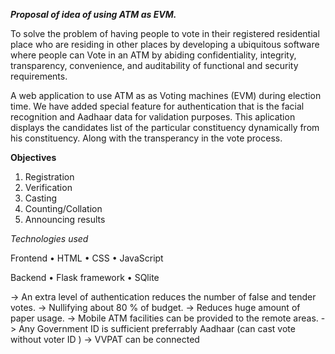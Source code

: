 **_Proposal of idea of using ATM as EVM._**

To solve the problem of having people to vote in their registered residential place who are residing in other places by developing a ubiquitous software where people can Vote in an ATM by abiding confidentiality, integrity, transparency, convenience, and auditability of functional and security requirements.

A web application to use ATM as as Voting machines (EVM) during election time.
We have added special feature for authentication that is the facial recognition and Aadhaar data for validation purposes.
This aplication displays the candidates list of the particular constituency dynamically from his constituency.
Along with the transperancy in the vote process.

**Objectives**
1. Registration
2. Verification
3. Casting
4. Counting/Collation
5. Announcing results

_Technologies used_

Frontend
• HTML
• CSS
• JavaScript

Backend
• Flask framework
• SQlite

-> An extra level of authentication reduces the number of false and tender votes.
-> Nullifying about 80 % of budget.
-> Reduces huge amount of paper usage.
-> Mobile ATM facilities can be provided to the remote areas.
-> Any Government ID is sufficient preferrably Aadhaar (can cast vote without voter ID )
-> VVPAT can be connected

